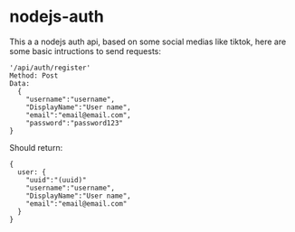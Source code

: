 # nodejs-auth
This a a nodejs auth api, based on some social medias like tiktok, here are some basic intructions to send requests:

```
'/api/auth/register'
Method: Post
Data:
  {
    "username":"username",
    "DisplayName":"User name",
    "email":"email@email.com",
    "password":"password123"
}
```

Should return:
```
{
  user: {
    "uuid":"(uuid)"
    "username":"username",
    "DisplayName":"User name",
    "email":"email@email.com"
  }
}
```
